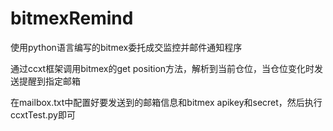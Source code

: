 bitmexRemind
===========================================

使用python语言编写的bitmex委托成交监控并邮件通知程序

通过ccxt框架调用bitmex的get position方法，解析到当前仓位，当仓位变化时发送提醒到指定邮箱

在mailbox.txt中配置好要发送到的邮箱信息和bitmex apikey和secret，然后执行ccxtTest.py即可
